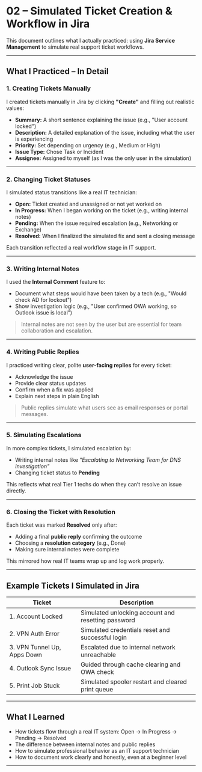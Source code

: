 # 02 – Simulated Ticket Creation & Workflow in Jira

This document outlines what I actually practiced: using **Jira Service Management** to simulate real support ticket workflows.

---

##  What I Practiced – In Detail

### 1. Creating Tickets Manually
I created tickets manually in Jira by clicking **"Create"** and filling out realistic values:

- **Summary:** A short sentence explaining the issue (e.g., "User account locked")
- **Description:** A detailed explanation of the issue, including what the user is experiencing
- **Priority:** Set depending on urgency (e.g., Medium or High)
- **Issue Type:** Chose Task or Incident
- **Assignee:** Assigned to myself (as I was the only user in the simulation)

---

### 2. Changing Ticket Statuses
I simulated status transitions like a real IT technician:

- **Open:** Ticket created and unassigned or not yet worked on  
- **In Progress:** When I began working on the ticket (e.g., writing internal notes)  
- **Pending:** When the issue required escalation (e.g., Networking or Exchange)  
- **Resolved:** When I finalized the simulated fix and sent a closing message

Each transition reflected a real workflow stage in IT support.

---

### 3. Writing Internal Notes
I used the **Internal Comment** feature to:

- Document what steps would have been taken by a tech (e.g., "Would check AD for lockout")
- Show investigation logic (e.g., "User confirmed OWA working, so Outlook issue is local")

> Internal notes are not seen by the user but are essential for team collaboration and escalation.

---

### 4. Writing Public Replies
I practiced writing clear, polite **user-facing replies** for every ticket:

- Acknowledge the issue
- Provide clear status updates
- Confirm when a fix was applied
- Explain next steps in plain English

> Public replies simulate what users see as email responses or portal messages.

---

### 5. Simulating Escalations
In more complex tickets, I simulated escalation by:

- Writing internal notes like _"Escalating to Networking Team for DNS investigation"_
- Changing ticket status to **Pending**

This reflects what real Tier 1 techs do when they can’t resolve an issue directly.

---

### 6. Closing the Ticket with Resolution
Each ticket was marked **Resolved** only after:

- Adding a final **public reply** confirming the outcome
- Choosing a **resolution category** (e.g., Done)
- Making sure internal notes were complete

This mirrored how real IT teams wrap up and log work properly.

---

## Example Tickets I Simulated in Jira

| Ticket                     | Description                                              |
|---------------------------|----------------------------------------------------------|
| 1. Account Locked         | Simulated unlocking account and resetting password       |
| 2. VPN Auth Error         | Simulated credentials reset and successful login         |
| 3. VPN Tunnel Up, Apps Down | Escalated due to internal network unreachable         |
| 4. Outlook Sync Issue     | Guided through cache clearing and OWA check              |
| 5. Print Job Stuck        | Simulated spooler restart and cleared print queue        |

---

## What I Learned

- How tickets flow through a real IT system: Open → In Progress → Pending → Resolved
- The difference between internal notes and public replies
- How to simulate professional behavior as an IT support technician
- How to document work clearly and honestly, even at a beginner level

---

